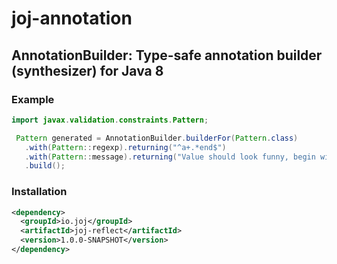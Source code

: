 # joj-annotation

## AnnotationBuilder: Type-safe annotation builder (synthesizer) for Java 8

### Example

```java
import javax.validation.constraints.Pattern;

 Pattern generated = AnnotationBuilder.builderFor(Pattern.class)
   .with(Pattern::regexp).returning("^a+.*end$")
   .with(Pattern::message).returning("Value should look funny, begin with 'a' and end with 'end'.")
   .build();
```

### Installation

```xml
<dependency>
  <groupId>io.joj</groupId>
  <artifactId>joj-reflect</artifactId>
  <version>1.0.0-SNAPSHOT</version>
</dependency>
```
